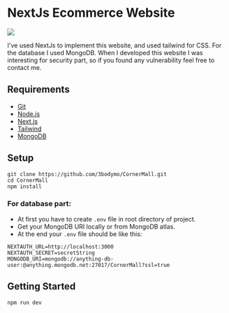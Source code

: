 # NextJs Ecommerce Website
![](https://github.com/3bodymo/CornerMall/blob/main/demo.gif)

I've used NextJs to implement this website, and used tailwind for CSS.
For the database I used MongoDB.
When I developed this website I was interesting for security part, so if you found any vulnerability feel free to contact me.

## Requirements
* [Git](https://git-scm.com/book/en/v2/Getting-Started-Installing-Git)
* [Node.js](https://nodejs.org/en/download/)
* [Next.js](https://nextjs.org/)
* [Tailwind](https://tailwindcss.com/)
* [MongoDB](https://www.mongodb.com/atlas/database)

## Setup
```shell
git clone https://github.com/3bodymo/CornerMall.git
cd CornerMall
npm install
```
### For database part:
* At first you have to create `.env` file in root directory of project.
* Get your MongoDB URI locally or from MongoDB atlas.
* At the end your `.env` file should be like this:
```shell
NEXTAUTH_URL=http://localhost:3000
NEXTAUTH_SECRET=secretString
MONGODB_URI=mongodb://anything-db-user:@anything.mongodb.net:27017/CornerMall?ssl=true
```
## Getting Started
```shell
npm run dev
```